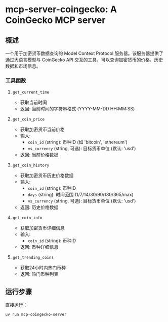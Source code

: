 # mcp-server-coingecko: A CoinGecko MCP server

## 概述

一个用于加密货币数据查询的 Model Context Protocol 服务器。该服务器提供了通过大语言模型与 CoinGecko API 交互的工具，可以查询加密货币的价格、历史数据和市场信息。

### 工具函数

1. `get_current_time`
   - 获取当前时间
   - 返回: 当前时间的字符串格式 (YYYY-MM-DD HH:MM:SS)

2. `get_coin_price`
   - 获取加密货币当前价格
   - 输入:
     - `coin_id` (string): 币种ID (如 'bitcoin', 'ethereum')
     - `vs_currency` (string, 可选): 目标货币单位 (默认: 'usd')
   - 返回: 当前价格数据

3. `get_coin_history`
   - 获取加密货币历史价格数据
   - 输入:
     - `coin_id` (string): 币种ID
     - `days` (string): 时间范围 (1/7/14/30/90/180/365/max)
     - `vs_currency` (string, 可选): 目标货币单位 (默认: 'usd')
   - 返回: 历史价格数据

4. `get_coin_info`
   - 获取加密货币详细信息
   - 输入:
     - `coin_id` (string): 币种ID
   - 返回: 币种详细信息

5. `get_trending_coins`
   - 获取24小时内热门币种
   - 返回: 热门币种列表
   
## 运行步骤

直接运行：
```bash
uv run mcp-coingecko-server
```